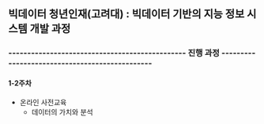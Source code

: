 ## 빅데이터 청년인재(고려대) : 빅데이터 기반의 지능 정보 시스템 개발 과정

### -----------------------------------------------   진행 과정   -----------------------------------------------

#### 1-2주차

- 온라인 사전교육
  - 데이터의 가치와 분석
